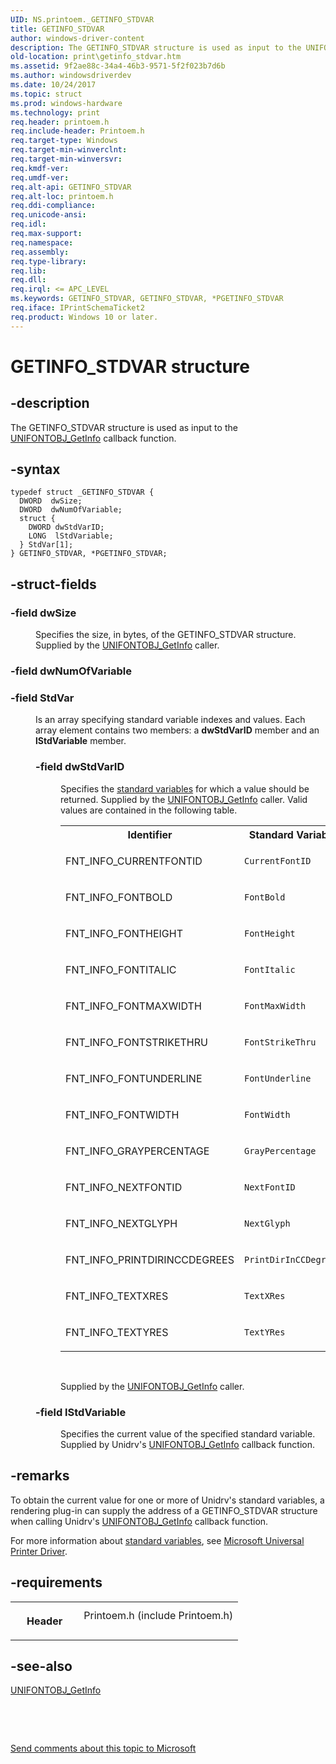```yaml
---
UID: NS.printoem._GETINFO_STDVAR
title: GETINFO_STDVAR
author: windows-driver-content
description: The GETINFO_STDVAR structure is used as input to the UNIFONTOBJ_GetInfo callback function.
old-location: print\getinfo_stdvar.htm
ms.assetid: 9f2ae88c-34a4-46b3-9571-5f2f023b7d6b
ms.author: windowsdriverdev
ms.date: 10/24/2017
ms.topic: struct
ms.prod: windows-hardware
ms.technology: print
req.header: printoem.h
req.include-header: Printoem.h
req.target-type: Windows
req.target-min-winverclnt: 
req.target-min-winversvr: 
req.kmdf-ver: 
req.umdf-ver: 
req.alt-api: GETINFO_STDVAR
req.alt-loc: printoem.h
req.ddi-compliance: 
req.unicode-ansi: 
req.idl: 
req.max-support: 
req.namespace: 
req.assembly: 
req.type-library: 
req.lib: 
req.dll: 
req.irql: <= APC_LEVEL
ms.keywords: GETINFO_STDVAR, GETINFO_STDVAR, *PGETINFO_STDVAR
req.iface: IPrintSchemaTicket2
req.product: Windows 10 or later.
---
```


# GETINFO_STDVAR structure



## -description
<p>The GETINFO_STDVAR structure is used as input to the <a href="https://msdn.microsoft.com/library/windows/hardware/ff563594">UNIFONTOBJ_GetInfo</a> callback function.</p>


## -syntax

````
typedef struct _GETINFO_STDVAR {
  DWORD  dwSize;
  DWORD  dwNumOfVariable;
  struct {
    DWORD dwStdVarID;
    LONG  lStdVariable;
  } StdVar[1];
} GETINFO_STDVAR, *PGETINFO_STDVAR;
````


## -struct-fields
<dl>

### -field <b>dwSize</b>

<dd>
<p>Specifies the size, in bytes, of the GETINFO_STDVAR structure. Supplied by the <a href="https://msdn.microsoft.com/library/windows/hardware/ff563594">UNIFONTOBJ_GetInfo</a> caller.</p>
</dd>

### -field <b>dwNumOfVariable</b>

<dd></dd>

### -field <b>StdVar</b>

<dd>
<p>Is an array specifying standard variable indexes and values. Each array element contains two members: a <b>dwStdVarID</b> member and an <b>lStdVariable</b> member.</p>
<dl>

### -field <b>dwStdVarID</b>

<dd>
<p>Specifies the <a href="NULL">standard variables</a> for which a value should be returned. Supplied by the <a href="https://msdn.microsoft.com/library/windows/hardware/ff563594">UNIFONTOBJ_GetInfo</a> caller. Valid values are contained in the following table.</p>
<table>
<tr>
<th>Identifier</th>
<th>Standard Variable</th>
</tr>
<tr>
<td>
<p>FNT_INFO_CURRENTFONTID</p>
</td>
<td>
<p><code>CurrentFontID</code></p>
</td>
</tr>
<tr>
<td>
<p>FNT_INFO_FONTBOLD</p>
</td>
<td>
<p><code>FontBold</code></p>
</td>
</tr>
<tr>
<td>
<p>FNT_INFO_FONTHEIGHT</p>
</td>
<td>
<p><code>FontHeight</code></p>
</td>
</tr>
<tr>
<td>
<p>FNT_INFO_FONTITALIC</p>
</td>
<td>
<p><code>FontItalic</code></p>
</td>
</tr>
<tr>
<td>
<p>FNT_INFO_FONTMAXWIDTH</p>
</td>
<td>
<p><code>FontMaxWidth</code></p>
</td>
</tr>
<tr>
<td>
<p>FNT_INFO_FONTSTRIKETHRU</p>
</td>
<td>
<p><code>FontStrikeThru</code></p>
</td>
</tr>
<tr>
<td>
<p>FNT_INFO_FONTUNDERLINE</p>
</td>
<td>
<p><code>FontUnderline</code></p>
</td>
</tr>
<tr>
<td>
<p>FNT_INFO_FONTWIDTH</p>
</td>
<td>
<p><code>FontWidth</code></p>
</td>
</tr>
<tr>
<td>
<p>FNT_INFO_GRAYPERCENTAGE</p>
</td>
<td>
<p><code>GrayPercentage</code></p>
</td>
</tr>
<tr>
<td>
<p>FNT_INFO_NEXTFONTID</p>
</td>
<td>
<p><code>NextFontID</code></p>
</td>
</tr>
<tr>
<td>
<p>FNT_INFO_NEXTGLYPH</p>
</td>
<td>
<p><code>NextGlyph</code></p>
</td>
</tr>
<tr>
<td>
<p>FNT_INFO_PRINTDIRINCCDEGREES</p>
</td>
<td>
<p><code>PrintDirInCCDegrees</code></p>
</td>
</tr>
<tr>
<td>
<p>FNT_INFO_TEXTXRES</p>
</td>
<td>
<p><code>TextXRes</code></p>
</td>
</tr>
<tr>
<td>
<p>FNT_INFO_TEXTYRES</p>
</td>
<td>
<p><code>TextYRes</code></p>
</td>
</tr>
</table>
<p> </p>
<p>Supplied by the <a href="https://msdn.microsoft.com/library/windows/hardware/ff563594">UNIFONTOBJ_GetInfo</a> caller.</p>
</dd>

### -field <b>lStdVariable</b>

<dd>
<p>Specifies the current value of the specified standard variable. Supplied by Unidrv's <a href="https://msdn.microsoft.com/library/windows/hardware/ff563594">UNIFONTOBJ_GetInfo</a> callback function.</p>
</dd>
</dl>
</dd>
</dl>

## -remarks
<p>To obtain the current value for one or more of Unidrv's standard variables, a rendering plug-in can supply the address of a GETINFO_STDVAR structure when calling Unidrv's <a href="https://msdn.microsoft.com/library/windows/hardware/ff563594">UNIFONTOBJ_GetInfo</a> callback function.</p>

<p>For more information about <a href="NULL">standard variables</a>, see <a href="NULL">Microsoft Universal Printer Driver</a>.</p>

## -requirements
<table>
<tr>
<th width="30%">
<p>Header</p>
</th>
<td width="70%">
<dl>
<dt>Printoem.h (include Printoem.h)</dt>
</dl>
</td>
</tr>
</table>

## -see-also
<dl>
<dt>
<a href="https://msdn.microsoft.com/library/windows/hardware/ff563594">UNIFONTOBJ_GetInfo</a>
</dt>
</dl>
<p> </p>
<p> </p>
<p><a href="mailto:wsddocfb@microsoft.com?subject=Documentation%20feedback [print\print]:%20GETINFO_STDVAR structure%20 RELEASE:%20(10/24/2017)&amp;body=%0A%0APRIVACY STATEMENT%0A%0AWe use your feedback to improve the documentation. We don't use your email address for any other purpose, and we'll remove your email address from our system after the issue that you're reporting is fixed. While we're working to fix this issue, we might send you an email message to ask for more info. Later, we might also send you an email message to let you know that we've addressed your feedback.%0A%0AFor more info about Microsoft's privacy policy, see http://privacy.microsoft.com/en-us/default.aspx." title="Send comments about this topic to Microsoft">Send comments about this topic to Microsoft</a></p>
